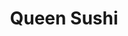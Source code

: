 ---
layout: place
title: Queen Sushi
permalink: /pennsylvania/glenside/queen-sushi.html
stateAbbr: PA
stateName: Pennsylvania
cityName: Glenside
seo:
  type: restaurant
  links: https://www.queensushi.us/
place_id: ChIJsT81a5uwxokRy1bIrGDV4RE
photos:
  - name: >-
      places/ChIJsT81a5uwxokRy1bIrGDV4RE/photos/AeeoHcJ8I4v_zKc6vEOJM91v2cLC3Xd5_Af8I2djuvw5ldGq_pBIcn24BIYH0zU5Rz7AiKWV6Z1gsGTTpu7Iw-2ZvPxKhLECob9MEHcSZgL1hq3irqg9d0NW6sU6UKcmZo3oSRmZDqz54CASJexPInNScIX183t7BdBL-SxZ3OW-AMUQmzTyMl7h4LmCoUH6PSU1mS1lSVCoUR9N8Zn-eZvdFgVzCD90MEYPByo0O5zz24x9nRGUL0L_lp9oMsyuUmM0ISZvKVK26dLM5IahBdpWk6AS7fzJAMG7mmII2v3of18NsoWBDvaFJGWNFl8Ns82PdSqSJs8kTyzJD4ULSKwzNIpmPituynnpxdtRqsauN-_X0-cjTPIeerK1X4Z5mxO1awgOW4sqBSNlpNCBjD0BTVJaGe9bgetxU2-lBKKfGxI
    widthPx: 2048
    heightPx: 1536
    authorAttributions:
      - displayName: z Michelle
        uri: https://maps.google.com/maps/contrib/102123207991511673386
        photoUri: >-
          https://lh3.googleusercontent.com/a/ACg8ocKl6p0422fg6XoSLAoHKbW-72SmvlRd4BGa77vzKBI7YpZ9tA=s100-p-k-no-mo
    flagContentUri: >-
      https://www.google.com/local/imagery/report/?cb_client=maps_api_places.places_api&image_key=!1e10!2sCIHM0ogKEICAgIDh15meWw&hl=en-US
    googleMapsUri: >-
      https://www.google.com/maps/place//data=!3m4!1e2!3m2!1sCIHM0ogKEICAgIDh15meWw!2e10!4m2!3m1!1s0x89c6b09b6b353fb1:0x11e1d560acc856cb
  - name: >-
      places/ChIJsT81a5uwxokRy1bIrGDV4RE/photos/AeeoHcJ5COl0VuTGjMmV5vGSNjx2rohH-8yEsfpCwjaLbRMwz7PZtFADFFiKFY69VaDAnptVMsME4ZNJj1wG4BrvR_BLbFvtV9EQdoIHiswa-PHLM0Lhc0NKz9DFCwZfxGzKrcluJzbiEJxa9L10cXmDL4CVV-190nt-ufoX6w91c3lLBPkBb5f6CidnRBNb1S-7S9jbRrereydd5nHL4jOVo4JxiMnte7HyEfc7aR9iHVDLelpLak31pcpjIz1coKqSC1RTRj3fauhZGmfVI6ehAA1w3BwglNIKFN3crifrJ9mAj0hZlQLKM52b1RtftCtij1LeM5SVEthuaWrUWTgL9F39Wq6EQZLNliIoBc6BJFE_c83rUfwuV2-Rw_4MojeefpVX2XjAG18tzbwX2M4OwIIaP57jqztm_Gw9qcecm4MNNQ
    widthPx: 4032
    heightPx: 3024
    authorAttributions:
      - displayName: Cassie Foley
        uri: https://maps.google.com/maps/contrib/104209011088588356267
        photoUri: >-
          https://lh3.googleusercontent.com/a-/ALV-UjUnFkfBVegNExJl0You9933MCl3XRGBrQucz83CBeymt6q0DSkS=s100-p-k-no-mo
    flagContentUri: >-
      https://www.google.com/local/imagery/report/?cb_client=maps_api_places.places_api&image_key=!1e10!2sCIHM0ogKEICAgICc_7XQFA&hl=en-US
    googleMapsUri: >-
      https://www.google.com/maps/place//data=!3m4!1e2!3m2!1sCIHM0ogKEICAgICc_7XQFA!2e10!4m2!3m1!1s0x89c6b09b6b353fb1:0x11e1d560acc856cb
  - name: >-
      places/ChIJsT81a5uwxokRy1bIrGDV4RE/photos/AeeoHcI29k07DbX9KD6g4UR8Z0BN9L8hWxS4xDEv6VN7uJvp6-3iAIgktH74y8pra-s8vHHASh7Mdsvo91fl-mt69Dh8gMvQcTpH0_RiNBLNDwdvOMYBo7Ps6LVpMWa_HLvDEzHKwIsAxAVKstHT30-4SpPII_0pPe6KVPjdQgp-syEaohucEKwjNU4JLBt8FE63f50cJHly2VI_tY5G79ksmGg9w7WApglnxHgzYvt8J32lnzIVtnD_cb1Z0geYcE_ij1-z6McxKZh9Aj9uBrQVdzqVj4D44tUzhD8KwwVTblQxuYQlhDY-HvWNaDfD8VcizLneOA1T8YuxAjARWwe1P4gg4cLCgfsmoz_dfMpVP_PPhky-a6UfMt0jGEnqreuAac4OK_9CIbTr4EoiVaZoLbkVvGU5_eC_yP2AfC93bM8Fkgg
    widthPx: 3024
    heightPx: 4032
    authorAttributions:
      - displayName: Yocasta T Serrata
        uri: https://maps.google.com/maps/contrib/112455280138155545483
        photoUri: >-
          https://lh3.googleusercontent.com/a/ACg8ocISeswcDlaQ8MtUA5vEp1Mv-gXqdMEfGiYrVJNn_U-c8yRQiQ=s100-p-k-no-mo
    flagContentUri: >-
      https://www.google.com/local/imagery/report/?cb_client=maps_api_places.places_api&image_key=!1e10!2sCIHM0ogKEICAgICqh9fOrAE&hl=en-US
    googleMapsUri: >-
      https://www.google.com/maps/place//data=!3m4!1e2!3m2!1sCIHM0ogKEICAgICqh9fOrAE!2e10!4m2!3m1!1s0x89c6b09b6b353fb1:0x11e1d560acc856cb
  - name: >-
      places/ChIJsT81a5uwxokRy1bIrGDV4RE/photos/AeeoHcLAEq4f3C6wk5ePl0oV9ImQ31edZF_uhD46Sj20hHA03yRO-MphRVuwJmx7YZdxUFrDgShupL4KHq6OrLjw4W3S3qA0LtyuuAVzhlHU7KSZzmWcP-gWEX0q0TMATrOHG2vqumZN_sC3GLuJlhrZCwcWMZpMCR01i3yRlZ8OeuKDThZAHhIF-ksYXKxaz6SoRhOgD2i9vk10HfYrEeSbt2t7RvCdUylQNZJiWlY6EdtlWjFZAUP5mdhoSxlQam-L7v8iJslvYrCsrkpzC9AoRPP1l-2Nfe12LXgLsoz7BTfn6HXN0erMOk_yyZ7epipTJIZYG0Xs4T5mrprrVhDmE3kd98DyYOLMjvQFxF9EHunKEHkdT_0OnP0elkCAiJqAN2gx2pOCR8ApPC5QwYOZ0E9N2P6lge7NZZL6kSeeMosK1A
    widthPx: 3000
    heightPx: 4000
    authorAttributions:
      - displayName: Isiah Black
        uri: https://maps.google.com/maps/contrib/109415882703286639555
        photoUri: >-
          https://lh3.googleusercontent.com/a-/ALV-UjV2L4upVwd5Hm5kWEqd6m4QUTxfu9q-Dy65C-Gg7QSMPPsweGofCA=s100-p-k-no-mo
    flagContentUri: >-
      https://www.google.com/local/imagery/report/?cb_client=maps_api_places.places_api&image_key=!1e10!2sCIHM0ogKEICAgIDj9NOZeQ&hl=en-US
    googleMapsUri: >-
      https://www.google.com/maps/place//data=!3m4!1e2!3m2!1sCIHM0ogKEICAgIDj9NOZeQ!2e10!4m2!3m1!1s0x89c6b09b6b353fb1:0x11e1d560acc856cb
  - name: >-
      places/ChIJsT81a5uwxokRy1bIrGDV4RE/photos/AeeoHcKim2IuKfMqukxE5O8Ka6QSlSUcDxR9dQRnJYzyG2UBpbmvAe8d_2ak5QXuklwCTHTK9rRYp6E7CmZYQTVety3_feN-e85aZmrxeFMijtbMeb0g_IOwHNRa7Wtqoo6iAmfQ9MfoxaFw3HlYkrj5P7CuWMADQEAnNqIfIJb4q_KWC5ebIeBraLLlQDrcdGuMAqEndnhtStKoV9-ulbBBX9X7hUq1UaPjIH0g3sX11Pt-JBNFf0XbyRJ07ijkFwtVYNLD9rRRwbsI0NxOnemWlyVc9N_cxzVLkivcxl4MZmCCWyQsD1zb84Dkirucn_HaZRBm9IQbEXTr1h07zr2Skchxt--1qi-FofNx_VkFxv4xnM3UcrzV3sx_akqu91rKA9yB02Vk31rWKMaGABJILj_gVhXFz4YrKJ8OhFYSRPRPjA
    widthPx: 4048
    heightPx: 3036
    authorAttributions:
      - displayName: Jessie Guinn, Jr.
        uri: https://maps.google.com/maps/contrib/110411269804597617987
        photoUri: >-
          https://lh3.googleusercontent.com/a-/ALV-UjXK-NlBuy3Vjn2DEHy0PYUmdTkmHWQFVCbZgX0pbRnrcdqh63SndQ=s100-p-k-no-mo
    flagContentUri: >-
      https://www.google.com/local/imagery/report/?cb_client=maps_api_places.places_api&image_key=!1e10!2sCIHM0ogKEICAgIC4sP__Wg&hl=en-US
    googleMapsUri: >-
      https://www.google.com/maps/place//data=!3m4!1e2!3m2!1sCIHM0ogKEICAgIC4sP__Wg!2e10!4m2!3m1!1s0x89c6b09b6b353fb1:0x11e1d560acc856cb
  - name: >-
      places/ChIJsT81a5uwxokRy1bIrGDV4RE/photos/AeeoHcKiM7Q4QVlATeIAcyxWDc78TW1fxLv2rSXO29gqeWuwTcOYuuFT3LBLRFLqCIpfU78fD0iYqH-Bn6mRgAASWKyzFJfOvl-07fD3zkgHd0I6TwVzgTCAS1v7VQdeL5JCjjpAjiyS84m8InjI324zdc3RTeXHQOEW9nQd7OvYHKZBTNI_fFo-6d1J5BdmCY88K0mlbBtYjSqpsuf0O46v7_eBtciSkBVyDgB7vcJ2ZB0zzhjXcutRDA-nPZuYrUzLVT176tebahY5ev5yNVysDTFfvcKJXcTZsN9_Ox0DHn3L490-3WD4fNQeRYPITvT2LvJGNebwHs2SjmPb8C6Pk0XLs-HmQo8rFrYIaOhAmLTH2MBrVwLN5a4FHkw8nAiHYLbFKGa2g8axUyiN4Zc_awxZXl1w0PihlT3pp7jO0oKeUk72
    widthPx: 4800
    heightPx: 2700
    authorAttributions:
      - displayName: Patrick Burke
        uri: https://maps.google.com/maps/contrib/114695818042927789827
        photoUri: >-
          https://lh3.googleusercontent.com/a-/ALV-UjVYWCVL46Zea0iv1ozPr1VOoewc57r5ci7wRgPq6d3MKFBuTdU=s100-p-k-no-mo
    flagContentUri: >-
      https://www.google.com/local/imagery/report/?cb_client=maps_api_places.places_api&image_key=!1e10!2sCIHM0ogKEICAgIDEsNf04gE&hl=en-US
    googleMapsUri: >-
      https://www.google.com/maps/place//data=!3m4!1e2!3m2!1sCIHM0ogKEICAgIDEsNf04gE!2e10!4m2!3m1!1s0x89c6b09b6b353fb1:0x11e1d560acc856cb
  - name: >-
      places/ChIJsT81a5uwxokRy1bIrGDV4RE/photos/AeeoHcI9Oqh0qsmSFDYNSpuIHVrvBF2564gTnl75WvbWYf_-ytb236TYLW1s4ecHiVTMUoiUjaF5MqiKZRRuJMtposi7-so1qNsYvz5eUr0xDIECLkoP5XESSAbOSisg09V8h5NAUp223JFumOOsJ0_Ij-bt1vHXdZUcae3RLSsfU6bwnqxGmXJr8zrStfAydhXz_ajESox2fhEj7ssTcMWUSYmN1DMX9RFghCGwids4KQNiLRYeeVu8wfnJd1x-lKQd30IssnA_HZr0YtHePUhN0nuE0kOchh0QiEcijHNCoIH_Cbp1bPYv-HYxQg6v9CgaYEaZAUV9XmQpfhZJP6NQPsegKeR1TDFGd6j1l8IP5K3x5mHRVtQgpK34xX1cwBza-McCbsWehuvRpVeW8eKhOAk83pWYyPkdmXVdcMOPRU7llbER
    widthPx: 4656
    heightPx: 2620
    authorAttributions:
      - displayName: Deniz Turkmen
        uri: https://maps.google.com/maps/contrib/100553890278215099030
        photoUri: >-
          https://lh3.googleusercontent.com/a-/ALV-UjUQixi_6IdlUaoxlkIHqShT7T7l_-v3wSycZg7SvMRXl7baA-BuzQ=s100-p-k-no-mo
    flagContentUri: >-
      https://www.google.com/local/imagery/report/?cb_client=maps_api_places.places_api&image_key=!1e10!2sCIHM0ogKEICAgICk3d2b9gE&hl=en-US
    googleMapsUri: >-
      https://www.google.com/maps/place//data=!3m4!1e2!3m2!1sCIHM0ogKEICAgICk3d2b9gE!2e10!4m2!3m1!1s0x89c6b09b6b353fb1:0x11e1d560acc856cb
  - name: >-
      places/ChIJsT81a5uwxokRy1bIrGDV4RE/photos/AeeoHcIuNsMBQwCA9wNXaukvXLOnrltxfz9d63sNiU3mBaJZZBkh7Rx9Yb3WX5elSLRKnPun6ZlFmaY27tXDsKfP5lBzB5u5O3l2jRw76s4P7AuTaHSY2Nsa04KMYkZGLn1H9MQuxriV2XyAmogyPZA2IZkQi-u71lCjya5502AiI5SrcmN3iOMkBSn9OvLsDk6g9jaLgvDgmurvaOim3bkPpAxvoE-n0_IdbltczvStRcj7VemZJJDS-StuwFEefs-tum5x673-lzJHyEgQsiH4uQxfjFUiLVpf9YdUYvArrIndZYuo3EAtJmz4RCb5dKQ-iXoBEbHnwC-huYsx09Wcw2LHzlgd-jPx4ucjGSWDFZPXr19_R03h06kqxBNnZtIv9m49wZHLKfFs9hjp-jk3d0jiIg5liskScIWtrWBghuXEPA
    widthPx: 4032
    heightPx: 3024
    authorAttributions:
      - displayName: Tracy Nelson
        uri: https://maps.google.com/maps/contrib/114798709455771656031
        photoUri: >-
          https://lh3.googleusercontent.com/a-/ALV-UjVOjjiu4QuGtcA6T9TjgyoWjGWgZ3qB7cukCAqCP9pKyXPFz4is=s100-p-k-no-mo
    flagContentUri: >-
      https://www.google.com/local/imagery/report/?cb_client=maps_api_places.places_api&image_key=!1e10!2sCIHM0ogKEICAgICE_tmnQQ&hl=en-US
    googleMapsUri: >-
      https://www.google.com/maps/place//data=!3m4!1e2!3m2!1sCIHM0ogKEICAgICE_tmnQQ!2e10!4m2!3m1!1s0x89c6b09b6b353fb1:0x11e1d560acc856cb
  - name: >-
      places/ChIJsT81a5uwxokRy1bIrGDV4RE/photos/AeeoHcL3XieO04L6Kzz_IPXPjuw3QK2JjEJOhLNKrFAB4oGXnK80fxtxb1SINLx-Sb5YIJrVE5lZUHDeUBFQH62P9Kvg6GzeyCRX3G84lg97Io7dEuMy95l9jSTASybqkbQOJHUOFqd18bQiOSpqkuRpXAQ5LFjpFADPsBSKmAQ2VgYhm4MbeTxEoUZLF5WaAdpj7Gv6MulZ89_OwpdDcYkC0bK1TQaWu8ZAVINc81ODfLBjoXPaQdk7KAFFbRDLMy-J6em9D71uhq9a_BVVsRp8F08uUna2_hVpQnTW7xM7MX6cgqHLvz4eW_fFxBuTAFsKqm-3fd8ofgTPjdXAkzWpEpVPAQjzbBLODbk3PTB2_IJ9oXw5hixAbYP0MnyYAZT802eFCBW6TZTlyvGENBfS1MQIAji6I8cr8aV38oEyNwyG6w
    widthPx: 3000
    heightPx: 4000
    authorAttributions:
      - displayName: Isiah Black
        uri: https://maps.google.com/maps/contrib/109415882703286639555
        photoUri: >-
          https://lh3.googleusercontent.com/a-/ALV-UjV2L4upVwd5Hm5kWEqd6m4QUTxfu9q-Dy65C-Gg7QSMPPsweGofCA=s100-p-k-no-mo
    flagContentUri: >-
      https://www.google.com/local/imagery/report/?cb_client=maps_api_places.places_api&image_key=!1e10!2sCIHM0ogKEICAgIDj9NOZOQ&hl=en-US
    googleMapsUri: >-
      https://www.google.com/maps/place//data=!3m4!1e2!3m2!1sCIHM0ogKEICAgIDj9NOZOQ!2e10!4m2!3m1!1s0x89c6b09b6b353fb1:0x11e1d560acc856cb
  - name: >-
      places/ChIJsT81a5uwxokRy1bIrGDV4RE/photos/AeeoHcI05eEy8QuDnprODBwjlzqHI4nS5ydgIRUKEzlqCSduH6Vb3erFf9ZBRSJ60E3vG9JbVCIUFTiCeFD6ljFo4QbRYjRTXpI-E0Y16XTocFP30wemRc0z7AkJ2f-LUwZkO0ohRReQaGIYPBRtwH3V8V6JB1L32lA13wAemMXCD8mW_DFCvMPgw-igKVEDYctcVGRaBS6aor-Smbqgli_d8fQABgPKlP-cjZlT2P6TDXi7Kiw9pTNNCDv8XoFtWVWi4hB-RaQFOZd8UhVe68Aw_ol-AcvwFtucl0S0hupdk90TgPjAn7swnH-I_IQKMwVL22rRZUsWOcDyyd49bMCFW83cL_UmEkBbbnuhXhJtcIZLI4BF1WqDVGrevqUO-Y0Vsnezu3L-h65w2TmytMLb-lAvXWeWTe1JkBv96-jzd8uY5kU
    widthPx: 3024
    heightPx: 4032
    authorAttributions:
      - displayName: Allona Briggs
        uri: https://maps.google.com/maps/contrib/102652440222288400777
        photoUri: >-
          https://lh3.googleusercontent.com/a/ACg8ocJiH2aX24EXhjPsUDgpGnKo2I7XjfvffQ9lpSZBJgatoK1Jdg=s100-p-k-no-mo
    flagContentUri: >-
      https://www.google.com/local/imagery/report/?cb_client=maps_api_places.places_api&image_key=!1e10!2sCIHM0ogKEICAgIDc4tSkvAE&hl=en-US
    googleMapsUri: >-
      https://www.google.com/maps/place//data=!3m4!1e2!3m2!1sCIHM0ogKEICAgIDc4tSkvAE!2e10!4m2!3m1!1s0x89c6b09b6b353fb1:0x11e1d560acc856cb
address: 281 N Keswick Ave, Glenside, PA 19038, USA
street: 281 N Keswick Ave
city: Glenside
state: PA
zip: '19038'
country: USA
neighborhood: null
latitude: '40.106136'
longitude: '-75.146965'
accessibility_options:
  wheelchairAccessibleParking: true
  wheelchairAccessibleEntrance: true
business_status: OPERATIONAL
name: Queen Sushi
google_maps_links:
  directionsUri: >-
    https://www.google.com/maps/dir//''/data=!4m7!4m6!1m1!4e2!1m2!1m1!1s0x89c6b09b6b353fb1:0x11e1d560acc856cb!3e0
  placeUri: https://maps.google.com/?cid=1288545579597059787
  writeAReviewUri: >-
    https://www.google.com/maps/place//data=!4m3!3m2!1s0x89c6b09b6b353fb1:0x11e1d560acc856cb!12e1
  reviewsUri: >-
    https://www.google.com/maps/place//data=!4m4!3m3!1s0x89c6b09b6b353fb1:0x11e1d560acc856cb!9m1!1b1
  photosUri: >-
    https://www.google.com/maps/place//data=!4m3!3m2!1s0x89c6b09b6b353fb1:0x11e1d560acc856cb!10e5
primary_type: Sushi Restaurant
opening_hours:
  regular: null
  current: null
secondary_opening_hours:
  regular:
    weekdayDescriptions: null
    type: null
  current:
    weekdayDescriptions: null
    type: null
phone: (215) 887-0602
price_level: PRICE_LEVEL_MODERATE
price_range: $10 &ndash; $20
rating: '3.9'
rating_count: 0
website: https://www.queensushi.us/
description: >-
  Explore Queen Sushi in Glenside, PA$$$Queen Sushi in Glenside, PA, offers a
  casual dining experience blending Chinese, Japanese, and Thai flavors in a
  welcoming atmosphere. This spot stands out for its diverse menu featuring
  fresh sushi rolls, hearty Chinese dishes, and a variety of teas, making it a
  go-to choice for those seeking flavorful Asian cuisine. With
  wheelchair-accessible options and moderate pricing, it's ideal for groups or
  individuals looking for a relaxed meal. The restaurant emphasizes variety,
  including vegetarian choices, and provides convenient takeout and delivery for
  busy days. Whether you're in the mood for top-rated sushi or exploring nearby
  Japanese-inspired eats, this eatery delivers a satisfying blend of tastes in a
  no-fuss setting.
generative_summary: >-
  Explore Queen Sushi in Glenside, PA$$$Queen Sushi in Glenside, PA, offers a
  casual dining experience blending Chinese, Japanese, and Thai flavors in a
  welcoming atmosphere. This spot stands out for its diverse menu featuring
  fresh sushi rolls, hearty Chinese dishes, and a variety of teas, making it a
  go-to choice for those seeking flavorful Asian cuisine. With
  wheelchair-accessible options and moderate pricing, it's ideal for groups or
  individuals looking for a relaxed meal. The restaurant emphasizes variety,
  including vegetarian choices, and provides convenient takeout and delivery for
  busy days. Whether you're in the mood for top-rated sushi or exploring nearby
  Japanese-inspired eats, this eatery delivers a satisfying blend of tastes in a
  no-fuss setting.
generative_disclosure: Summarized by AI using the Grok-3-Mini model.
reviews:
  - name: >-
      places/ChIJsT81a5uwxokRy1bIrGDV4RE/reviews/ChdDSUhNMG9nS0VJQ0FnSURfOUlqYy1nRRAB
    relativePublishTimeDescription: 2 months ago
    rating: 2
    text:
      text: >-
        Coming from an African American male who cooks Asian cuisine very well,
        I was super disappointed. The Thai chicken red curry was so watery. My
        woman ordered shrimp pad thai and that was the worse. The waiter told us
        it was the fish sauce that taste like its bad.. no how about bad
        shrimp.. The only thing we enjoyed was the sushi and even the wasabi was
        old smh.. I guess being black they thought we didn’t know better. Would
        NEVER eat here again.
      languageCode: en
    originalText:
      text: >-
        Coming from an African American male who cooks Asian cuisine very well,
        I was super disappointed. The Thai chicken red curry was so watery. My
        woman ordered shrimp pad thai and that was the worse. The waiter told us
        it was the fish sauce that taste like its bad.. no how about bad
        shrimp.. The only thing we enjoyed was the sushi and even the wasabi was
        old smh.. I guess being black they thought we didn’t know better. Would
        NEVER eat here again.
      languageCode: en
    authorAttribution:
      displayName: Kevin bullock
      uri: https://www.google.com/maps/contrib/115383058793823128271/reviews
      photoUri: >-
        https://lh3.googleusercontent.com/a-/ALV-UjWwg3UT5FoR3aS0yhbl3xrpdyrgB7s_EpkVi0KhueqGaZZDoCY=s128-c0x00000000-cc-rp-mo
    publishTime: '2025-01-22T01:31:11.922745Z'
    flagContentUri: >-
      https://www.google.com/local/review/rap/report?postId=ChdDSUhNMG9nS0VJQ0FnSURfOUlqYy1nRRAB&d=17924085&t=1
    googleMapsUri: >-
      https://www.google.com/maps/reviews/data=!4m6!14m5!1m4!2m3!1sChdDSUhNMG9nS0VJQ0FnSURfOUlqYy1nRRAB!2m1!1s0x89c6b09b6b353fb1:0x11e1d560acc856cb
  - name: >-
      places/ChIJsT81a5uwxokRy1bIrGDV4RE/reviews/ChZDSUhNMG9nS0VJQ0FnTUNBeGNlUEZ3EAE
    relativePublishTimeDescription: 2 months ago
    rating: 5
    text:
      text: >-
        We had already stopped at three other places to try and find food late
        in the evening and all of them had closed their kitchens before finding
        this great diamond in the rough.


        They were kind enough to make us take out even though they closed in 5
        minutes and took our somewhat large order very seriously and all the
        food was hot and fresh made.


        All of the food was very tasty and we still had plenty left over when we
        were full. The egg rolls were my favorite and the pork egg rolls were
        especially good.


        We look forward to coming back to this place during normal hours in the
        future!
      languageCode: en
    originalText:
      text: >-
        We had already stopped at three other places to try and find food late
        in the evening and all of them had closed their kitchens before finding
        this great diamond in the rough.


        They were kind enough to make us take out even though they closed in 5
        minutes and took our somewhat large order very seriously and all the
        food was hot and fresh made.


        All of the food was very tasty and we still had plenty left over when we
        were full. The egg rolls were my favorite and the pork egg rolls were
        especially good.


        We look forward to coming back to this place during normal hours in the
        future!
      languageCode: en
    authorAttribution:
      displayName: Ryan Haines
      uri: https://www.google.com/maps/contrib/105590287804407958154/reviews
      photoUri: >-
        https://lh3.googleusercontent.com/a-/ALV-UjWYNxSjTqYejJPZdNNdhfXC7qj7G1E5vpw-_lGyHBGTgKBm8w1gqw=s128-c0x00000000-cc-rp-mo-ba5
    publishTime: '2025-02-02T15:15:12.458884Z'
    flagContentUri: >-
      https://www.google.com/local/review/rap/report?postId=ChZDSUhNMG9nS0VJQ0FnTUNBeGNlUEZ3EAE&d=17924085&t=1
    googleMapsUri: >-
      https://www.google.com/maps/reviews/data=!4m6!14m5!1m4!2m3!1sChZDSUhNMG9nS0VJQ0FnTUNBeGNlUEZ3EAE!2m1!1s0x89c6b09b6b353fb1:0x11e1d560acc856cb
  - name: >-
      places/ChIJsT81a5uwxokRy1bIrGDV4RE/reviews/ChdDSUhNMG9nS0VJQ0FnSURqOU5QeG9RRRAB
    relativePublishTimeDescription: 11 months ago
    rating: 4
    text:
      text: >-
        It's a nice quaint spot in Keswick with above average food and I like
        the atmosphere' it is as nice as you'd expect a casual restaurant to be.
        The people were friendly and the food presentation and speed of prep
        were great. Highly recommend. Try the Black.Dragon Roll.
      languageCode: en
    originalText:
      text: >-
        It's a nice quaint spot in Keswick with above average food and I like
        the atmosphere' it is as nice as you'd expect a casual restaurant to be.
        The people were friendly and the food presentation and speed of prep
        were great. Highly recommend. Try the Black.Dragon Roll.
      languageCode: en
    authorAttribution:
      displayName: Isiah Black
      uri: https://www.google.com/maps/contrib/109415882703286639555/reviews
      photoUri: >-
        https://lh3.googleusercontent.com/a-/ALV-UjV2L4upVwd5Hm5kWEqd6m4QUTxfu9q-Dy65C-Gg7QSMPPsweGofCA=s128-c0x00000000-cc-rp-mo-ba3
    publishTime: '2024-04-30T04:15:22.128962Z'
    flagContentUri: >-
      https://www.google.com/local/review/rap/report?postId=ChdDSUhNMG9nS0VJQ0FnSURqOU5QeG9RRRAB&d=17924085&t=1
    googleMapsUri: >-
      https://www.google.com/maps/reviews/data=!4m6!14m5!1m4!2m3!1sChdDSUhNMG9nS0VJQ0FnSURqOU5QeG9RRRAB!2m1!1s0x89c6b09b6b353fb1:0x11e1d560acc856cb
  - name: >-
      places/ChIJsT81a5uwxokRy1bIrGDV4RE/reviews/ChZDSUhNMG9nS0VJQ0FnSURsOWZTYU1BEAE
    relativePublishTimeDescription: a year ago
    rating: 5
    text:
      text: >-
        5 stars all around. Great food, decent prices, and a lot of variety
        (including meat alternatives). I got the vegetarian general tso's which
        was amazing and a sweet potato tempura roll. The person I went with (who
        is a big meat eater) got a salmon sushi and shrimp mei fun. He even kept
        taking the vegetarian chicken off my plate! So I think that means it's
        pretty good. Great portion sizes for the prices too! Will definitely be
        going back!
      languageCode: en
    originalText:
      text: >-
        5 stars all around. Great food, decent prices, and a lot of variety
        (including meat alternatives). I got the vegetarian general tso's which
        was amazing and a sweet potato tempura roll. The person I went with (who
        is a big meat eater) got a salmon sushi and shrimp mei fun. He even kept
        taking the vegetarian chicken off my plate! So I think that means it's
        pretty good. Great portion sizes for the prices too! Will definitely be
        going back!
      languageCode: en
    authorAttribution:
      displayName: Arianna Logan
      uri: https://www.google.com/maps/contrib/115935710903260726792/reviews
      photoUri: >-
        https://lh3.googleusercontent.com/a-/ALV-UjVTUWEAzGExmQfvTAw_nbeEup_8aFv-YjBhrbJ3UNFc_xe7DDZ5Qg=s128-c0x00000000-cc-rp-mo-ba4
    publishTime: '2023-12-03T03:06:50.605931Z'
    flagContentUri: >-
      https://www.google.com/local/review/rap/report?postId=ChZDSUhNMG9nS0VJQ0FnSURsOWZTYU1BEAE&d=17924085&t=1
    googleMapsUri: >-
      https://www.google.com/maps/reviews/data=!4m6!14m5!1m4!2m3!1sChZDSUhNMG9nS0VJQ0FnSURsOWZTYU1BEAE!2m1!1s0x89c6b09b6b353fb1:0x11e1d560acc856cb
  - name: >-
      places/ChIJsT81a5uwxokRy1bIrGDV4RE/reviews/ChZDSUhNMG9nS0VJQ0FnSUNmLVlLMllnEAE
    relativePublishTimeDescription: 3 months ago
    rating: 1
    text:
      text: >-
        Came in for lunch on a Monday, we were the only table. We both ordered
        from the lunch menu and got a Long Island roll.  The coke was flat, used
        to come in a can. I ordered shrimp with vegetables lunch special with
        egg roll and pork fried rice. I got chicken with vegetables- they gave
        me the wrong protein. Egg roll looked old and was burned, fried
        rice/pork was old. Sushi roll was marginal.... nothing I would order
        again but admittedly I have extremely high standards when it comes to
        sushi. Same with my partner's meal, it was not good. Will likely never
        go back for lunch and may stop ordering altogether.  The takeout I've
        had from Queen is usually pretty good so I'm not sure why the food
        served to us in the restaurant was such poor quality. Also, hospitable?
        Not here. Do they ever smile?  We had extremely limited interaction with
        the staff -- they were only there to seat us, take order and then drop
        off the sushi. They didn't once ask us if the food was any good.


        Left most of my food on my plate. I was in a rush and didn't feel like
        explaining all of this but for context I barely ate any rice, two bites
        of sushi, one bite of my burned egg roll and ate only a part of the
        portion of the veggies/chicken.  Extremely underwhelming and
        disappointing!
      languageCode: en
    originalText:
      text: >-
        Came in for lunch on a Monday, we were the only table. We both ordered
        from the lunch menu and got a Long Island roll.  The coke was flat, used
        to come in a can. I ordered shrimp with vegetables lunch special with
        egg roll and pork fried rice. I got chicken with vegetables- they gave
        me the wrong protein. Egg roll looked old and was burned, fried
        rice/pork was old. Sushi roll was marginal.... nothing I would order
        again but admittedly I have extremely high standards when it comes to
        sushi. Same with my partner's meal, it was not good. Will likely never
        go back for lunch and may stop ordering altogether.  The takeout I've
        had from Queen is usually pretty good so I'm not sure why the food
        served to us in the restaurant was such poor quality. Also, hospitable?
        Not here. Do they ever smile?  We had extremely limited interaction with
        the staff -- they were only there to seat us, take order and then drop
        off the sushi. They didn't once ask us if the food was any good.


        Left most of my food on my plate. I was in a rush and didn't feel like
        explaining all of this but for context I barely ate any rice, two bites
        of sushi, one bite of my burned egg roll and ate only a part of the
        portion of the veggies/chicken.  Extremely underwhelming and
        disappointing!
      languageCode: en
    authorAttribution:
      displayName: Kristen S
      uri: https://www.google.com/maps/contrib/117873309895678656565/reviews
      photoUri: >-
        https://lh3.googleusercontent.com/a/ACg8ocKUnlu7DafszOdKs4T6beIZm8-VPD5OJe8fdKbmR7L0ZGs-4w=s128-c0x00000000-cc-rp-mo
    publishTime: '2024-12-30T19:11:45.769479Z'
    flagContentUri: >-
      https://www.google.com/local/review/rap/report?postId=ChZDSUhNMG9nS0VJQ0FnSUNmLVlLMllnEAE&d=17924085&t=1
    googleMapsUri: >-
      https://www.google.com/maps/reviews/data=!4m6!14m5!1m4!2m3!1sChZDSUhNMG9nS0VJQ0FnSUNmLVlLMllnEAE!2m1!1s0x89c6b09b6b353fb1:0x11e1d560acc856cb
review_summary: >-
  Insights from Customer Feedback$$$Visitors to this sushi spot often praise the
  fresh sushi rolls and generous portions, making it a solid pick for anyone
  craving reliable Asian flavors in a casual vibe. While some folks noted that
  certain dishes like curries could use a bit more consistency in preparation,
  the overall experience shines with friendly service and tasty options that
  keep diners coming back. Many appreciate the variety, including vegetarian
  alternatives and quick takeout, which adds to its appeal for families or
  groups on the go. Despite a few mentions of occasional inconsistencies, the
  positive highlights around the atmosphere and value make it worth trying for
  sushi enthusiasts. If you're searching for sushi restaurants nearby, this
  place generally delivers an enjoyable meal with room for the occasional
  standout dish.
review_disclosure: Summarized by AI using the Grok-3-Mini model.
parking_options:
  paidStreetParking: true
  valetParking: false
payment_options:
  acceptsCreditCards: true
  acceptsDebitCards: true
  acceptsCashOnly: false
  acceptsNfc: true
allow_dogs: null
curbside_pickup: null
delivery: true
dine_in: true
good_for_children: true
good_for_groups: true
good_for_sports: false
live_music: false
menu_for_children: false
outdoor_seating: false
reservable: true
restroom: true
serves_beer: false
serves_breakfast: false
serves_brunch: false
serves_cocktails: false
serves_coffee: false
serves_dinner: true
serves_dessert: true
serves_lunch: true
serves_vegetarian_food: true
serves_wine: false
takeout: true
update_category: pro
places_description: >-
  No-frills Asian eatery with a long menu covering various Chinese, Japanese &
  Thai staples.

---